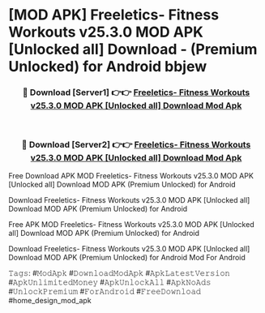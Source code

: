 # [MOD APK] Freeletics- Fitness Workouts v25.3.0 MOD APK [Unlocked all] Download - (Premium Unlocked) for Android bbjew



<div align="center">
<h3>🔴 Download [Server1] 👉👉 <a href="https://momento.my/?title=Freeletics-_Fitness_Workouts_v25.3.0_MOD_APK_[Unlocked_all]_Download">Freeletics- Fitness Workouts v25.3.0 MOD APK [Unlocked all] Download Mod Apk</a></h3><br>

<h3>🔴 Download [Server2] 👉👉 <a href="https://momento.my/?title=Freeletics-_Fitness_Workouts_v25.3.0_MOD_APK_[Unlocked_all]_Download">Freeletics- Fitness Workouts v25.3.0 MOD APK [Unlocked all] Download Mod Apk</a></h3>
</div>



Free Download APK MOD Freeletics- Fitness Workouts v25.3.0 MOD APK [Unlocked all] Download MOD APK (Premium Unlocked) for Android

Download Freeletics- Fitness Workouts v25.3.0 MOD APK [Unlocked all] Download MOD APK (Premium Unlocked) for Android

Free APK MOD Freeletics- Fitness Workouts v25.3.0 MOD APK [Unlocked all] Download MOD APK (Premium Unlocked) for Android

Download Freeletics- Fitness Workouts v25.3.0 MOD APK [Unlocked all] Download MOD APK (Premium Unlocked) for Android Mod For Android

𝚃𝚊𝚐𝚜: #𝙼𝚘𝚍𝙰𝚙𝚔 #𝙳𝚘𝚠𝚗𝚕𝚘𝚊𝚍𝙼𝚘𝚍𝙰𝚙𝚔 #𝙰𝚙𝚔𝙻𝚊𝚝𝚎𝚜𝚝𝚅𝚎𝚛𝚜𝚒𝚘𝚗 #𝙰𝚙𝚔𝚄𝚗𝚕𝚒𝚖𝚒𝚝𝚎𝚍𝙼𝚘𝚗𝚎𝚢 #𝙰𝚙𝚔𝚄𝚗𝚕𝚘𝚌𝚔𝙰𝚕𝚕 #𝙰𝚙𝚔𝙽𝚘𝙰𝚍𝚜 #𝚄𝚗𝚕𝚘𝚌𝚔𝙿𝚛𝚎𝚖𝚒𝚞𝚖 #𝙵𝚘𝚛𝙰𝚗𝚍𝚛𝚘𝚒𝚍 #𝙵𝚛𝚎𝚎𝙳𝚘𝚠𝚗𝚕𝚘𝚊𝚍 #home_design_mod_apk
